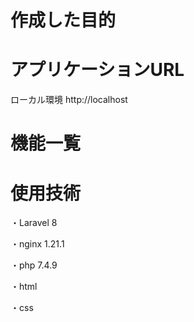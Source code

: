 # 作成した目的


# アプリケーションURL
ローカル環境
http://localhost

# 機能一覧

# 使用技術
・Laravel 8

・nginx 1.21.1

・php 7.4.9

・html

・css
